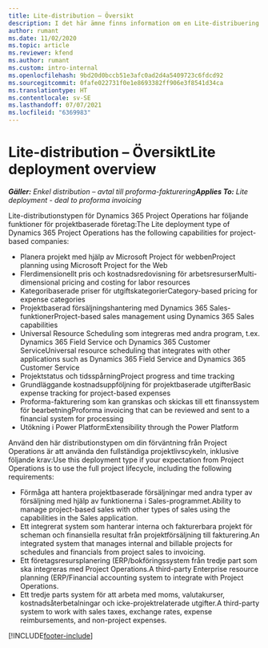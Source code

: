 ```yaml
---
title: Lite-distribution – Översikt
description: I det här ämne finns information om en Lite-distribuering av Dynamics 365 Project Operations.
author: rumant
ms.date: 11/02/2020
ms.topic: article
ms.reviewer: kfend
ms.author: rumant
ms.custom: intro-internal
ms.openlocfilehash: 9bd20d0bccb51e3afc0ad2d4a5409723c6fdcd92
ms.sourcegitcommit: 0fafe022731f0e1e8693382ff906e3f8541d34ca
ms.translationtype: HT
ms.contentlocale: sv-SE
ms.lasthandoff: 07/07/2021
ms.locfileid: "6369983"
---
```

# <a name="lite-deployment-overview"></a><span data-ttu-id="6d6c8-103">Lite-distribution – Översikt</span><span class="sxs-lookup"><span data-stu-id="6d6c8-103">Lite deployment overview</span></span>

<span data-ttu-id="6d6c8-104">_**Gäller:** Enkel distribution – avtal till proforma-fakturering_</span><span class="sxs-lookup"><span data-stu-id="6d6c8-104">_**Applies To:** Lite deployment - deal to proforma invoicing_</span></span>

<span data-ttu-id="6d6c8-105">Lite-distributionstypen för Dynamics 365 Project Operations har följande funktioner för projektbaserade företag:</span><span class="sxs-lookup"><span data-stu-id="6d6c8-105">The Lite deployment type of Dynamics 365 Project Operations has the following capabilities for project-based companies:</span></span>

- <span data-ttu-id="6d6c8-106">Planera projekt med hjälp av Microsoft Project för webben</span><span class="sxs-lookup"><span data-stu-id="6d6c8-106">Project planning using Microsoft Project for the Web</span></span>
- <span data-ttu-id="6d6c8-107">Flerdimensionellt pris och kostnadsredovisning för arbetsresurser</span><span class="sxs-lookup"><span data-stu-id="6d6c8-107">Multi-dimensional pricing and costing for labor resources</span></span>
- <span data-ttu-id="6d6c8-108">Kategoribaserade priser för utgiftskategorier</span><span class="sxs-lookup"><span data-stu-id="6d6c8-108">Category-based pricing for expense categories</span></span>
- <span data-ttu-id="6d6c8-109">Projektbaserad försäljningshantering med Dynamics 365 Sales-funktioner</span><span class="sxs-lookup"><span data-stu-id="6d6c8-109">Project-based sales management using Dynamics 365 Sales capabilities</span></span>
- <span data-ttu-id="6d6c8-110">Universal Resource Scheduling som integreras med andra program, t.ex. Dynamics 365 Field Service och Dynamics 365 Customer Service</span><span class="sxs-lookup"><span data-stu-id="6d6c8-110">Universal resource scheduling that integrates with other applications such as Dynamics 365 Field Service and Dynamics 365 Customer Service</span></span>
- <span data-ttu-id="6d6c8-111">Projektstatus och tidsspårning</span><span class="sxs-lookup"><span data-stu-id="6d6c8-111">Project progress and time tracking</span></span>
- <span data-ttu-id="6d6c8-112">Grundläggande kostnadsuppföljning för projektbaserade utgifter</span><span class="sxs-lookup"><span data-stu-id="6d6c8-112">Basic expense tracking for project-based expenses</span></span>
- <span data-ttu-id="6d6c8-113">Proforma-fakturering som kan granskas och skickas till ett finanssystem för bearbetning</span><span class="sxs-lookup"><span data-stu-id="6d6c8-113">Proforma invoicing that can be reviewed and sent to a financial system for processing</span></span>
- <span data-ttu-id="6d6c8-114">Utökning i Power Platform</span><span class="sxs-lookup"><span data-stu-id="6d6c8-114">Extensibility through the Power Platform</span></span>

<span data-ttu-id="6d6c8-115">Använd den här distributionstypen om din förväntning från Project Operations är att använda den fullständiga projektlivscykeln, inklusive följande krav:</span><span class="sxs-lookup"><span data-stu-id="6d6c8-115">Use this deployment type if your expectation from Project Operations is to use the full project lifecycle, including the following requirements:</span></span>

- <span data-ttu-id="6d6c8-116">Förmåga att hantera projektbaserade försäljningar med andra typer av försäljning med hjälp av funktionerna i Sales-programmet.</span><span class="sxs-lookup"><span data-stu-id="6d6c8-116">Ability to manage project-based sales with other types of sales using the capabilities in the Sales application.</span></span>
- <span data-ttu-id="6d6c8-117">Ett integrerat system som hanterar interna och fakturerbara projekt för scheman och finansiella resultat från projektförsäljning till fakturering.</span><span class="sxs-lookup"><span data-stu-id="6d6c8-117">An integrated system that manages internal and billable projects for schedules and financials from project sales to invoicing.</span></span>
- <span data-ttu-id="6d6c8-118">Ett företagsresursplanering (ERP/bokföringssystem från tredje part som ska integreras med Project Operations.</span><span class="sxs-lookup"><span data-stu-id="6d6c8-118">A third-party Enterprise resource planning (ERP/Financial accounting system to integrate with Project Operations.</span></span>
- <span data-ttu-id="6d6c8-119">Ett tredje parts system för att arbeta med moms, valutakurser, kostnadsåterbetalningar och icke-projektrelaterade utgifter.</span><span class="sxs-lookup"><span data-stu-id="6d6c8-119">A third-party system to work with sales taxes, exchange rates, expense reimbursements, and non-project expenses.</span></span>


[!INCLUDE[footer-include](../includes/footer-banner.md)]